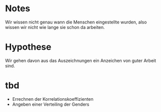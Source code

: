 # Notes

Wir wissen nicht genau wann die Menschen eingestellte wurden, also wissen wir nicht wie lange sie schon da arbeiten.

# Hypothese

Wir gehen davon aus das Auszeichnungen ein Anzeichen von guter Arbeit sind.

# tbd

- Errechnen der Korrelationskoeffizienten
- Angeben einer Verteiling der Genders
